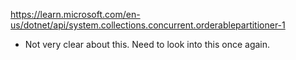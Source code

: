 

https://learn.microsoft.com/en-us/dotnet/api/system.collections.concurrent.orderablepartitioner-1

- Not very clear about this. Need to look into this once again.